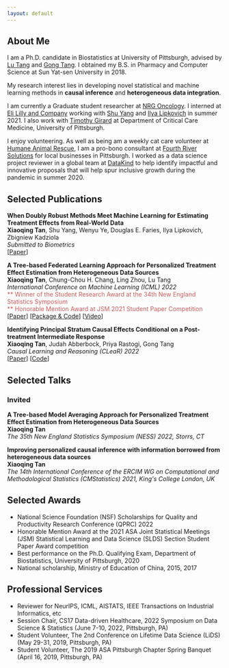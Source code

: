```yaml
---
layout: default
---
```

## About Me
I am a Ph.D. candidate in Biostatistics at University of Pittsburgh, advised by [Lu Tang](https://publichealth.pitt.edu/home/directory/lu-tang) and [Gong Tang](https://publichealth.pitt.edu/home/directory/gong-tang). I obtained my B.S. in Pharmacy and Computer Science at Sun Yat-sen University in 2018. 

My research interest lies in developing novel statistical and machine learning methods in <strong>causal inference</strong> and <strong>heterogeneous data integration</strong>. 

I am currently a Graduate student researcher at [NRG Oncology](https://www.nrgoncology.org/). I interned at [Eli Lilly and Company](https://www.lilly.com/) working with [Shu Yang](https://shuyang.wordpress.ncsu.edu/) and [Ilya Lipkovich](https://scholar.google.com/citations?user=m4bEhasAAAAJ&hl=en) in summer 2021. I also work with [Timothy Girard](https://ccm.pitt.edu/?q=content/girard-timothy) at Department of Critical Care Medicine, University of Pittsburgh. 

I enjoy volunteering. As well as being am a weekly cat care volunteer at [Humane Animal Rescue](https://www.humaneanimalrescue.org/), I am a pro-bono consultant at [Fourth River Solutions](http://www.fourthriversolutions.org/) for local businesses in Pittsburgh. I worked as a data science project reviewer in a global team at [DataKind](https://www.datakind.org/) to help identify impactful and innovative proposals that will help spur inclusive growth during the pandemic in summer 2020.


<!-- ## Education
<div align="left">
        <strong> University of Southern California, CA, USA (Aug 2015 - Dec 2018) </strong>
          <a href="https://www.usc.edu/" target="_blank" rel="external">
            <img border="0" src="usc_logo.jpg" align="right" width="70" height="70">
          </a> 
        <ul>
        <li>
          Doctor of Philosophy (Ph.D), Electrical Engineering</li>
        <li>
          Advisor: Prof. Ram Nevatia</li>
      </ul>      
      </div>

<div align="left">
        <strong> Tsinghua University, Beijing, China (Aug 2011 - Jun 2015) </strong>
          <a href="http://www.tsinghua.edu.cn/publish/newthuen/" target="_blank" rel="external">
            <img border="0" src="Tsinghua_Logo.png" align="right" width="70" height="70">
          </a> 
        <ul>
        <li>
          Bachelor of Engineering (B.E), Microelectronics</li>
        <li>
          Graduated with Excellent Thesis Award</li>
      </ul>      
      </div> -->


## Selected Publications

<tr>
<td width="100%">
<p>
    <b>When Doubly Robust Methods Meet Machine Learning for Estimating Treatment Effects from Real-World Data</b><br>
    <b>Xiaoqing Tan</b>, Shu Yang, Wenyu Ye, Douglas E. Faries, Ilya Lipkovich, Zbigniew Kadziola<br>
    <em>Submitted to Biometrics</em><br>
[<a href="https://arxiv.org/pdf/2204.10969.pdf">Paper</a>] 
</p>
</td>
</tr>

<tr>
<td width="100%">
<p>
    <b>A Tree-based Federated Learning Approach for Personalized Treatment Effect Estimation from Heterogeneous Data Sources</b><br>
    <b>Xiaoqing Tan</b>, Chung-Chou H. Chang, Ling Zhou, Lu Tang<br>
    <em>International Conference on Machine Learning (ICML) 2022</em><br>
    <font color='#CD5C5C'>** Winner of the Student Research Award at the 34th New England Statistics Symposium</font><br>
    <font color='#CD5C5C'>** Honorable Mention Award at JSM 2021 Student Paper Competition</font><br>
[<a href="https://arxiv.org/pdf/2103.06261.pdf">Paper</a>] [<a href="https://github.com/ellenxtan/ifedtree">Package & Code</a>] [<a href="https://www.youtube.com/watch?v=Pc_YNS2Wga4">Video</a>]
</p>
</td>
</tr>


<tr>
<td width="100%">
<p>
    <b>Identifying Principal Stratum Causal Effects Conditional on a Post-treatment Intermediate Response</b><br>
    <b>Xiaoqing Tan</b>, Judah Abberbock, Priya Rastogi, Gong Tang<br>
    <em>Causal Learning and Reasoning (CLeaR) 2022</em><br>
[<a href="https://arxiv.org/pdf/2103.04175.pdf">Paper</a>] [<a href="https://github.com/ellenxtan/ps_ate">Code</a>] 
</p>
</td>
</tr>


## Selected Talks

### Invited

<tr>
<td width="100%">
<p>
    <b>A Tree-based Model Averaging Approach for Personalized Treatment Effect Estimation from Heterogeneous Data Sources</b><br>
    <b>Xiaoqing Tan</b><br>
    <em>The 35th New England Statistics Symposium (NESS) 2022, Storrs, CT</em><br>
</p>
</td>
</tr>

<tr>
<td width="100%">
<p>
    <b>Improving personalized causal inference with information borrowed from heterogeneous data sources</b><br>
    <b>Xiaoqing Tan</b><br>
    <em>The 14th International Conference of the ERCIM WG on Computational and Methodological Statistics (CMStatistics) 2021, King's College London, UK</em><br>
</p>
</td>
</tr>


## Selected Awards

- National Science Foundation (NSF) Scholarships for Quality and Productivity Research Conference (QPRC) 2022
- Honorable Mention Award at the 2021 ASA Joint Statistical Meetings (JSM) Statistical Learning and Data Science (SLDS) Section Student Paper Award competition
- Best performance on the Ph.D. Qualifying Exam, Department of Biostatistics, University of Pittsburgh, 2020
- National scholarship, Ministry of Education of China, 2015, 2017


## Professional Services

- Reviewer for NeurIPS, ICML, AISTATS, IEEE Transactions on Industrial Informatics, etc
- Session Chair, CS17 Data-driven Healthcare, 2022 Symposium on Data Science & Statistics (June 7-10, 2022, Pittsburgh, PA)
- Student Volunteer, The 2nd Conference on Lifetime Data Science (LiDS) (May 29-31, 2019, Pittsburgh, PA)
- Student Volunteer, The 2019 ASA Pittsburgh Chapter Spring Banquet (April 16, 2019, Pittsburgh, PA)


